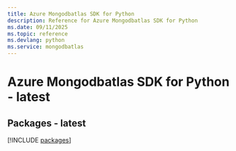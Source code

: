 ```yaml
---
title: Azure Mongodbatlas SDK for Python
description: Reference for Azure Mongodbatlas SDK for Python
ms.date: 09/11/2025
ms.topic: reference
ms.devlang: python
ms.service: mongodbatlas
---
```

# Azure Mongodbatlas SDK for Python - latest
## Packages - latest
[!INCLUDE [packages](mongodbatlas-index.md)]